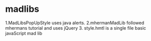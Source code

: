 # madlibs
1.MadLibsPopUpStyle uses java alerts.
2.mhermanMadLib followed mhermans tutorial and uses jQuery
3. style.hmtl is a single file basic javaScript mad lib
